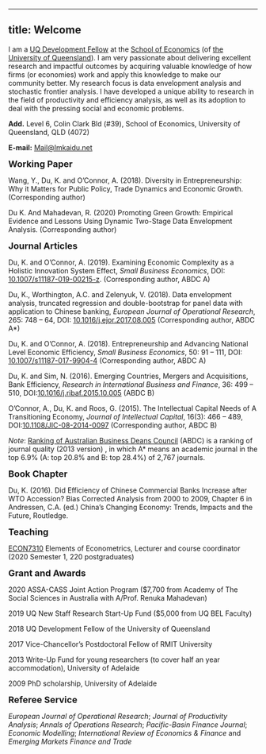 
---
title: Welcome
---

I am a [UQ Development Fellow](https://economics.uq.edu.au/profile/6228/kai-du) at the [School of Economics](https://economics.uq.edu.au) (of [the University of Queensland](https://www.uq.edu.au/)). I am very passionate about delivering excellent research and impactful outcomes by acquiring valuable knowledge of how firms (or economies) work and apply this knowledge to make our community better. My research focus is data envelopment analysis and stochastic frontier analysis. I have developed a unique ability to research in the field of productivity and efficiency analysis, as well as its adoption to deal with the pressing social and economic problems.

**Add.** Level 6, Colin Clark Bld (#39), School of Economics, University of Queensland, QLD (4072)

**E-mail:** Mail@Imkaidu.net

<font size="+1"> <b> Working Paper </b> </font>

Wang, Y., Du, K. and O’Connor, A. (2018). Diversity in Entrepreneurship: Why it Matters for Public Policy, Trade Dynamics and Economic Growth. (Corresponding author)

Du K. And Mahadevan, R. (2020) Promoting Green Growth: Empirical Evidence and Lessons Using Dynamic Two-Stage Data Envelopment Analysis. (Corresponding author)

<font size="+1"> <b> Journal Articles </b> </font>

Du, K. and O’Connor, A. (2019). Examining Economic Complexity as a Holistic Innovation System Effect, *Small Business Economics*, DOI: [10.1007/s11187-019-00215-z](https://link.springer.com/article/10.1007/s11187-019-00215-z). (Corresponding author, ABDC A)

Du, K., Worthington, A.C. and Zelenyuk, V. (2018). Data envelopment analysis, truncated regression and double-bootstrap for panel data with application to Chinese banking, *European Journal of Operational Research*, 265: 748 – 64, DOI: [10.1016/j.ejor.2017.08.005](https://doi.org/10.1016/j.ejor.2017.08.005) (Corresponding author, ABDC A*)

Du, K. and O’Connor, A. (2018). Entrepreneurship and Advancing National Level Economic Efficiency, *Small Business Economics*, 50: 91 – 111, DOI: [10.1007/s11187-017-9904-4](https://doi.org/10.1007/s11187-017-9904-4) (Corresponding author, ABDC A)

Du, K. and Sim, N. (2016). Emerging Countries, Mergers and Acquisitions, Bank Efficiency, *Research in International Business and Finance*, 36: 499 – 510, DOI:[10.1016/j.ribaf.2015.10.005](https://doi.org/10.1016/j.ribaf.2015.10.005) (ABDC B)

O’Connor, A., Du, K. and Roos, G. (2015). The Intellectual Capital Needs of A Transitioning Economy, *Journal of Intellectual Capital*, 16(3): 466 – 489, DOI:[10.1108/JIC-08-2014-0097](https://doi.org/10.1108/JIC-08-2014-0097) (Corresponding author, ABDC B)

*Note*: [Ranking of Australian Business Deans Council](https://abdc.edu.au/research/abdc-journal-list/) (ABDC) is a ranking of journal quality (2013 version) , in which A* means an academic journal in the top 6.9% (A: top 20.8% and B: top 28.4%) of 2,767 journals.



<font size="+1"> <b> Book Chapter </b> </font>

Du, K. (2016). Did Efficiency of Chinese Commercial Banks Increase after WTO Accession? Bias Corrected Analysis from 2000 to 2009, Chapter 6 in Andressen, C.A. (ed.) China’s Changing Economy: Trends, Impacts and the Future, Routledge.

<font size="+1"> <b> Teaching </b> </font>

[ECON7310](https://course-profiles.uq.edu.au/student_section_loader/section_1/103617?_ga=2.228176029.1899490403.1608693058-1611039615.1607827389) Elements of Econometrics, Lecturer and course coordinator (2020 Semester 1, 220 postgraduates)

<font size="+1"> <b> Grant and Awards </b> </font>

2020 ASSA-CASS Joint Action Program ($7,700 from Academy of The Social Sciences in Australia with A/Prof. Renuka Mahadevan)

2019 UQ New Staff Research Start-Up Fund ($5,000 from UQ BEL Faculty)

2018 UQ Development Fellow of the University of Queensland

2017 Vice-Chancellor’s Postdoctoral Fellow of RMIT University

2013 Write-Up Fund for young researchers (to cover half an year accommodation), University of Adelaide

2009 PhD scholarship, University of Adelaide

<font size="+1"> <b> Referee Service </b> </font>

*European Journal of Operational Research*; *Journal of Productivity Analysis*; *Annals of Operations Research*; *Pacific-Basin Finance Journal*; *Economic Modelling*; *International Review of Economics & Finance* and *Emerging Markets Finance and Trade*

[//]: <[Teaching](docs/test_Teaching.html)>

[//]:<[Research](docs/test_Research.html)>

[//]:<[MATLAB Code](docs/matlab_code/matlab_code.html)>


